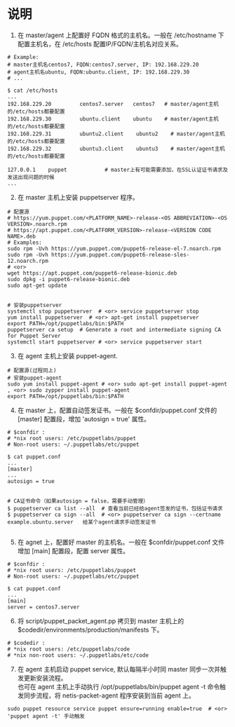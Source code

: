 # 说明
1. 在 master/agent 上配置好 FQDN 格式的主机名。一般在 /etc/hostname 下配置主机名，在 /etc/hosts 配置IP/FQDN/主机名对应关系。</br>
```
# Example:
# master主机名centos7, FQDN:centos7.server, IP: 192.168.229.20
# agent主机名ubuntu, FQDN:ubuntu.client, IP: 192.168.229.30
# ...

$ cat /etc/hosts
...
192.168.229.20         centos7.server   centos7   # master/agent主机的/etc/hosts都要配置
192.168.229.30         ubuntu.client    ubuntu    # master/agent主机的/etc/hosts都要配置
192.168.229.31         ubuntu2.client    ubuntu2    # master/agent主机的/etc/hosts都要配置
192.168.229.32         ubuntu3.client    ubuntu3    # master/agent主机的/etc/hosts都要配置

127.0.0.1    puppet            # master上有可能需要添加，在SSL认证证书请求及发送出现问题的时候
...

```

2. 在 master 主机上安装 puppetserver 程序。 </br>
```
# 配置源
# https://yum.puppet.com/<PLATFORM_NAME>-release-<OS ABBREVIATION>-<OS VERSION>.noarch.rpm
# https://apt.puppet.com/<PLATFORM_VERSION>-release-<VERSION CODE NAME>.deb
# Examples:
sudo rpm -Uvh https://yum.puppet.com/puppet6-release-el-7.noarch.rpm
sudo rpm -Uvh https://yum.puppet.com/puppet6-release-sles-12.noarch.rpm
# <or>
wget https://apt.puppet.com/puppet6-release-bionic.deb
sudo dpkg -i puppet6-release-bionic.deb
sudo apt-get update


# 安装puppetserver
systemctl stop puppetserver  # <or> service puppetserver stop
yum install puppetserver  # <or> apt-get install puppetserver
export PATH=/opt/puppetlabs/bin:$PATH 
puppetserver ca setup  # Generate a root and intermediate signing CA for Puppet Server
systemctl start puppetserver # <or> service puppetserver start
```

3. 在 agent 主机上安装 puppet-agent. <br/>
```
# 配置源(过程同上)
# 安装puppet-agent
sudo yum install puppet-agent # <or> sudo apt-get install puppet-agent , <or> sudo zypper install puppet-agent
export PATH=/opt/puppetlabs/bin:$PATH
```

4. 在 master 上，配置自动签发证书。一般在 $confdir/puppet.conf 文件的 [master] 配置段，增加 'autosign = true' 属性。 </br>
```
# $confdir : 
# *nix root users: /etc/puppetlabs/puppet
# Non-root users: ~/.puppetlabs/etc/puppet

$ cat puppet.conf
...
[master]
...
autosign = true


# CA证书命令（如果autosign = false，需要手动管理）
$ puppetserver ca list --all  # 查看当前已经给agent签发的证书，包括证书请求
$ puppetserver ca sign --all  # <or> puppetserver ca sign --certname example.ubuntu.server   给某个agent请求手动签发证书


```

5. 在 agnet 上，配置好 master 的主机名。一般在 $confdir/puppet.conf 文件增加 [main] 配置段，配置 server 属性。 </br>
```
# $confdir : 
# *nix root users: /etc/puppetlabs/puppet
# Non-root users: ~/.puppetlabs/etc/puppet

$ cat puppet.conf
...
[main]
server = centos7.server
```

6. 将 script/puppet_packet_agent.pp 拷贝到 master 主机上的 $codedir/environments/production/manifests 下。</br>
```
# $codedir : 
# *nix root users: /etc/puppetlabs/code
# *nix non-root users: ~/.puppetlabs/etc/code
```

7. 在 agent 主机启动 puppet service, 默认每隔半小时同 master 同步一次并触发更新安装流程。</br>
也可在 agent 主机上手动执行 /opt/puppetlabs/bin/puppet agent -t 命令触发同步流程，将 netis-packet-agent 程序安装到当前 agent 上。</br>
```
sudo puppet resource service puppet ensure=running enable=true  # <or> 'puppet agent -t' 手动触发
```
